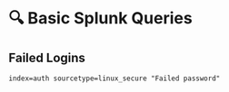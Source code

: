 # 🔍 Basic Splunk Queries

## Failed Logins
```spl
index=auth sourcetype=linux_secure "Failed password"
